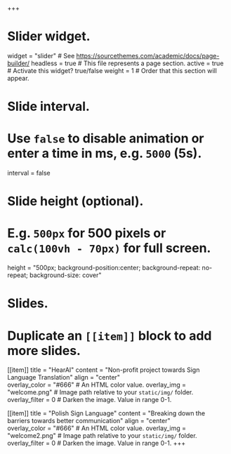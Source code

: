 +++
# Slider widget.
widget = "slider"  # See https://sourcethemes.com/academic/docs/page-builder/
headless = true  # This file represents a page section.
active = true  # Activate this widget? true/false
weight = 1  # Order that this section will appear.

# Slide interval.
# Use `false` to disable animation or enter a time in ms, e.g. `5000` (5s).
interval = false

# Slide height (optional).
# E.g. `500px` for 500 pixels or `calc(100vh - 70px)` for full screen.
height = "500px; background-position:center; background-repeat: no-repeat; background-size: cover"


# Slides.
# Duplicate an `[[item]]` block to add more slides.
[[item]]
  title = "HearAI"
  content = "Non-profit project towards Sign Language Translation"
  align = "center"  
  overlay_color = "#666"  # An HTML color value.
  overlay_img = "welcome.png"  # Image path relative to your `static/img/` folder.
  overlay_filter = 0  # Darken the image. Value in range 0-1.

[[item]]
    title = "Polish Sign Language"
    content = "Breaking down the barriers towards better communication"
    align = "center"  
    overlay_color = "#666"  # An HTML color value.
    overlay_img = "welcome2.png"  # Image path relative to your `static/img/` folder.
    overlay_filter = 0  # Darken the image. Value in range 0-1.
+++
